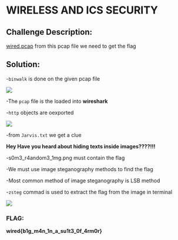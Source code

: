 # WIRELESS AND ICS SECURITY

## Challenge Description:

[wired.pcap](https://gitlab.com/bi0s-hardware/illuminati/wiredctf/-/blob/Xavi0r_patch/wireless/Wire%205niffer/wired.pcap)  from this pcap file we need to get the flag

## Solution:

-`binwalk` is done on the given pcap file 

![](/home/saiikishen/snap/marktext/9/.config/marktext/images/2023-07-17-16-00-19-Screenshot%20from%202023-07-17%2015-52-46.png)

-The `pcap` file is the loaded into **wireshark** 

-`http` objects are oexported

![](/home/saiikishen/snap/marktext/9/.config/marktext/images/2023-07-17-16-11-24-Screenshot%20from%202023-07-17%2016-11-11.png)

-from `Jarvis.txt` we get a clue

**Hey Have you heard about hiding texts inside images????!!!**

-s0m3_r4andom3_1mg.png must contain the flag

-We must use image steganography methods to find the flag

-Most common method of image steganography is LSB method

-`zsteg` commad is used to extract the flag from the image in terminal

![](/home/saiikishen/snap/marktext/9/.config/marktext/images/2023-07-17-16-22-45-Screenshot%20from%202023-07-17%2016-21-07.png)



### FLAG:

**wired{b1g_m4n_1n_a_su1t3_0f_4rm0r}**


